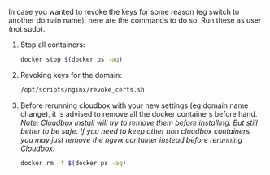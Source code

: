 In case you wanted to revoke the keys for some reason (eg switch to another domain name), here are the commands to do so. Run these as user (not sudo).

1. Stop all containers:

   ```bash
   docker stop $(docker ps -aq)
   ```


1. Revoking keys for the domain:

   ```bash
   /opt/scripts/nginx/revoke_certs.sh
   ```

1. Before rerunning cloudbox with your new settings (eg domain name change), it is advised to remove all the docker containers before hand. _Note: Cloudbox install will try to remove them before installing. But still better to be safe. If you need to keep other non cloudbox containers, you may just remove the nginx container instead before rerunning Cloudbox._

   ```bash
   docker rm -f $(docker ps -aq)
   ```